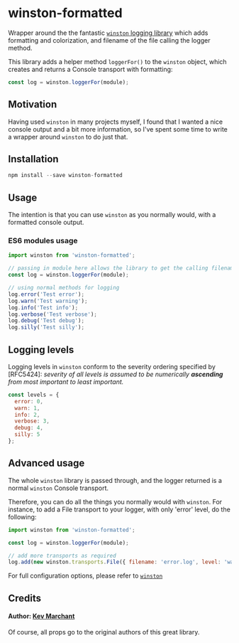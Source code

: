 # winston-formatted
Wrapper around the the fantastic [`winston` logging library](https://github.com/winstonjs/winston) which adds formatting and colorization, and filename of the file calling the logger method.

This library adds a helper method `loggerFor()` to the `winston` object, which creates and returns a Console transport with formatting:

``` js
const log = winston.loggerFor(module);
```

## Motivation

Having used `winston` in many projects myself, I found that I wanted a nice console output and a bit more information, so I've spent some time to write a wrapper around `winston` to do just that.

## Installation

``` js
npm install --save winston-formatted
```

## Usage

The intention is that you can use `winston` as you normally would, with a formatted console output.

### ES6 modules usage

``` js
import winston from 'winston-formatted';

// passing in module here allows the library to get the calling filename
const log = winston.loggerFor(module);

// using normal methods for logging
log.error('Test error');
log.warn('Test warning');
log.info('Test info');
log.verbose('Test verbose');
log.debug('Test debug');
log.silly('Test silly');
```

## Logging levels

Logging levels in `winston` conform to the severity ordering specified by [RFC5424]: _severity of all levels is assumed to be numerically **ascending** from most important to least important._

``` js
const levels = { 
  error: 0, 
  warn: 1, 
  info: 2, 
  verbose: 3, 
  debug: 4, 
  silly: 5 
};
```

## Advanced usage

The whole `winston` library is passed through, and the logger returned is a normal `winston` Console transport.

Therefore, you can do all the things you normally would with `winston`.  For instance, to add a File transport to your logger, with only 'error' level, do the following:

``` js
import winston from 'winston-formatted';

const log = winston.loggerFor(module);

// add more transports as required
log.add(new winston.transports.File({ filename: 'error.log', level: 'warn' }));
```
For full configuration options, please refer to [`winston`](https://github.com/winstonjs/winston)

## Credits

#### Author: [Kev Marchant](https://github.com/kevmarchant)

Of course, all props go to the original authors of this great library.
